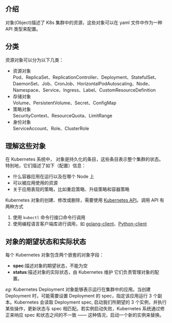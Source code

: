 ## 介绍
对象(Object)描述了 K8s 集群中的资源，这些对象可以在 yaml 文件中作为一种 API 类型来配置。

 
## 分类
资源对象可以分为以下几类：
* 资源对象<br>
  Pod、ReplicaSet、ReplicationController、Deployment、StatefulSet、DaemonSet、Job、CronJob、HorizontalPodAutoscaling、Node、Namespace、Service、Ingress、Label、CustomResourceDefinition
* 存储对象<br>
  Volume、PersistentVolume、Secret、ConfigMap
* 策略对象<br>
  SecurityContext、ResourceQuota、LimitRange
* 身份对象<br>
  ServiceAccount、Role、ClusterRole

## 理解这些对象

在 Kubernetes 系统中， 对象是持久化的条目，这些条目表示整个集群的状态。特别地，它们描述了如下（配置）信息：
 - 什么容器应用在运行以及在哪个 Node 上
 - 可以被应用使用的资源
 - 关于应用表现的策略，比如重启策略、升级策略和容器策略

Kubernetes 对象的创建、修改或删除，需要使用 [Kubernetes API](https://git.k8s.io/community/contributors/devel/api-conventions.md)。调用 API 有两种方式
1. 使用 `kubectl` 命令行接口命令行调用
2. 使用编程语言客户端库进行调用，如 [golang-client](https://github.com/kubernetes/client-go)、[Python-client](https://github.com/kubernetes-incubator/client-python)


## 对象的期望状态和实际状态
每个 Kubernetes 对象包含两个嵌套的对象字段：
- **spec**:描述对象的期望状态，不能为空
- **status**:描述对象的实际状态，由 Kubernetes 维护
它们负责管理对象的配置。

*eg:*
Kubernetes Deployment 对象能够表示运行在集群中的应用。当创建 Deployment 时，可能需要设置 Deployment 的 spec，指定该应用运行 3 个副本。Kubernetes 会读取 Deployment spec, 启动我们所期望的 3 个实例，并执行某些操作，更新状态与 spec 相匹配。若实例启动失败，Kubernetes 系统通过修正来响应 spec 和状态之间的不一致 —— 这种情况，启动一个新的实例来替换。


